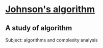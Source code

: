 # [Johnson's algorithm](https://en.wikipedia.org/wiki/Johnson%27s_algorithm)

## A study of algorithm
Subject: algorithms and complexity analysis
